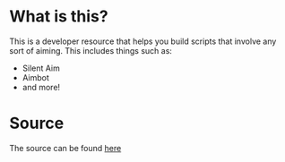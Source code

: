 # What is this?
This is a developer resource that helps you build scripts that involve any sort of aiming. This includes things such as:

* Silent Aim
* Aimbot
* and more!

# Source
The source can be found [here](https://github.com/Stefanuk12/ROBLOX/blob/master/Universal/Aiming/Module.lua)
